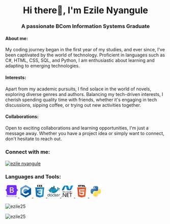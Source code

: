 <h1 align="center">Hi there👋, I'm Ezile Nyangule</h1>
<h3 align="center">A passionate BCom Information Systems Graduate</h3>

<h4>About me:</h4>

My coding journey began in the first year of my studies, and ever since, I've been captivated by the world of technology. Proficient in languages such as C#, HTML, CSS, SQL, and Python, I am enthusiastic about learning and adapting to emerging technologies.

<h4>Interests:</h4>

Apart from my academic pursuits, I find solace in the world of novels, exploring diverse genres and authors. Balancing my tech-driven interests, I cherish spending quality time with friends, whether it's engaging in tech discussions, sipping coffee, or trying out new activities together.

<h4>Collaborations:</h4>

Open to exciting collaborations and learning opportunities, I'm just a message away. Whether you have a project idea or simply want to connect, don't hesitate to reach out.


<h3 align="left">Connect with me:</h3>
<p align="left">
<a href="https://linkedin.com/in/ezile nyangule" target="blank"><img align="center" src="https://raw.githubusercontent.com/rahuldkjain/github-profile-readme-generator/master/src/images/icons/Social/linked-in-alt.svg" alt="ezile nyangule" height="30" width="40" /></a>
</p>

<h3 align="left">Languages and Tools:</h3>
<p align="left"> <a href="https://getbootstrap.com" target="_blank" rel="noreferrer"> <img src="https://raw.githubusercontent.com/devicons/devicon/master/icons/bootstrap/bootstrap-plain-wordmark.svg" alt="bootstrap" width="40" height="40"/> </a> <a href="https://www.cprogramming.com/" target="_blank" rel="noreferrer"> <img src="https://raw.githubusercontent.com/devicons/devicon/master/icons/c/c-original.svg" alt="c" width="40" height="40"/> </a> <a href="https://www.w3schools.com/css/" target="_blank" rel="noreferrer"> <img src="https://raw.githubusercontent.com/devicons/devicon/master/icons/css3/css3-original-wordmark.svg" alt="css3" width="40" height="40"/> </a> <a href="https://www.docker.com/" target="_blank" rel="noreferrer"> <img src="https://raw.githubusercontent.com/devicons/devicon/master/icons/docker/docker-original-wordmark.svg" alt="docker" width="40" height="40"/> </a> <a href="https://dotnet.microsoft.com/" target="_blank" rel="noreferrer"> <img src="https://raw.githubusercontent.com/devicons/devicon/master/icons/dot-net/dot-net-original-wordmark.svg" alt="dotnet" width="40" height="40"/> </a> <a href="https://www.w3.org/html/" target="_blank" rel="noreferrer"> <img src="https://raw.githubusercontent.com/devicons/devicon/master/icons/html5/html5-original-wordmark.svg" alt="html5" width="40" height="40"/> </a> <a href="https://www.python.org" target="_blank" rel="noreferrer"> <img src="https://raw.githubusercontent.com/devicons/devicon/master/icons/python/python-original.svg" alt="python" width="40" height="40"/> </a> </p>

<p><img align="center" src="https://github-readme-stats.vercel.app/api/top-langs?username=ezile25&show_icons=true&locale=en&layout=compact" alt="ezile25" /></p>

<p><img align="center" src="https://github-readme-streak-stats.herokuapp.com/?user=ezile25&" alt="ezile25" /></p>
